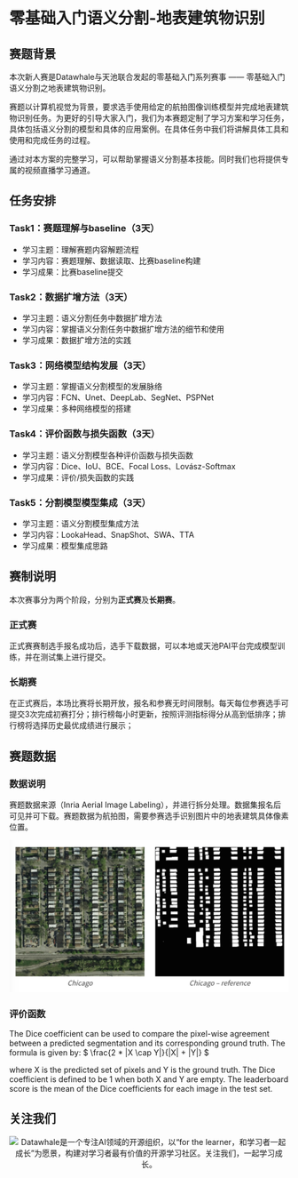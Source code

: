 # 零基础入门语义分割-地表建筑物识别

## 赛题背景

本次新人赛是Datawhale与天池联合发起的零基础入门系列赛事 —— 零基础入门语义分割之地表建筑物识别。

赛题以计算机视觉为背景，要求选手使用给定的航拍图像训练模型并完成地表建筑物识别任务。为更好的引导大家入门，我们为本赛题定制了学习方案和学习任务，具体包括语义分割的模型和具体的应用案例。在具体任务中我们将讲解具体工具和使用和完成任务的过程。

通过对本方案的完整学习，可以帮助掌握语义分割基本技能。同时我们也将提供专属的视频直播学习通道。

## 任务安排

### Task1：赛题理解与baseline（3天）

- 学习主题：理解赛题内容解题流程
- 学习内容：赛题理解、数据读取、比赛baseline构建
- 学习成果：比赛baseline提交

### Task2：数据扩增方法（3天）

- 学习主题：语义分割任务中数据扩增方法
- 学习内容：掌握语义分割任务中数据扩增方法的细节和使用
- 学习成果：数据扩增方法的实践

### Task3：网络模型结构发展（3天）

- 学习主题：掌握语义分割模型的发展脉络
- 学习内容：FCN、Unet、DeepLab、SegNet、PSPNet
- 学习成果：多种网络模型的搭建

### Task4：评价函数与损失函数（3天）

- 学习主题：语义分割模型各种评价函数与损失函数
- 学习内容：Dice、IoU、BCE、Focal Loss、Lovász-Softmax 
- 学习成果：评价/损失函数的实践

### Task5：分割模型模型集成（3天）

- 学习主题：语义分割模型集成方法
- 学习内容：LookaHead、SnapShot、SWA、TTA
- 学习成果：模型集成思路

## 赛制说明

本次赛事分为两个阶段，分别为**正式赛**及**长期赛**。

### 正式赛

正式赛赛制选手报名成功后，选手下载数据，可以本地或天池PAI平台完成模型训练，并在测试集上进行提交。

### 长期赛

在正式赛后，本场比赛将长期开放，报名和参赛无时间限制。每天每位参赛选手可提交3次完成初赛打分；排行榜每小时更新，按照评测指标得分从高到低排序；排行榜将选择历史最优成绩进行展示；

## 赛题数据

### 数据说明

赛题数据来源（Inria Aerial Image Labeling），并进行拆分处理。数据集报名后可见并可下载。赛题数据为航拍图，需要参赛选手识别图片中的地表建筑具体像素位置。

![](./img/data-example.png)

### 评价函数

The Dice coefficient can be used to compare the pixel-wise agreement between a predicted segmentation and its corresponding ground truth. The formula is given by: $ \frac{2 * |X \cap Y|}{|X| + |Y|} $

where X is the predicted set of pixels and Y is the ground truth. The Dice coefficient is defined to be 1 when both X and Y are empty. The leaderboard score is the mean of the Dice coefficients for each image in the test set.


## 关注我们
<div align=center><img src="https://raw.githubusercontent.com/datawhalechina/pumpkin-book/master/res/qrcode.jpeg" width = "250" height = "270" alt="Datawhale是一个专注AI领域的开源组织，以“for the learner，和学习者一起成长”为愿景，构建对学习者最有价值的开源学习社区。关注我们，一起学习成长。"></div>



